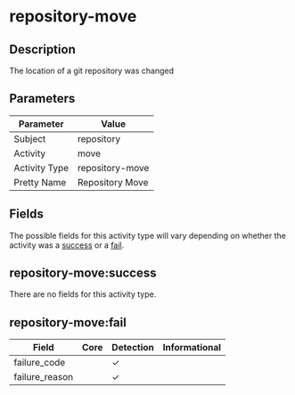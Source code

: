 repository-move
===============

Description
-----------
The location of a git repository was changed

Parameters
----------
| Parameter     | Value           |
| ------------- | --------------- |
| Subject       | repository      |
| Activity      | move            |
| Activity Type | repository-move |
| Pretty Name   | Repository Move |


Fields
------

The possible fields for this activity type will vary depending on whether the activity was a [success](#repository-movesuccess) or a [fail](#repository-movefail).


repository-move:success
-----------------------

There are no fields for this activity type.


repository-move:fail
--------------------

| Field          | Core | Detection | Informational |
| -------------- | ---- | --------- | ------------- |
| failure_code   |      | &#10003;  |               |
| failure_reason |      | &#10003;  |               |